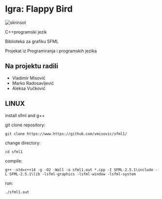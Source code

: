 # <b>Igra: Flappy Bird</b>

![skrinsot](https://user-images.githubusercontent.com/70685786/132915725-34b558de-5ca7-40aa-9503-098097f9b3b7.PNG)

C++programski jezik

Biblioteka za grafiku SFML

Projekat iz Programiranja i programskih jezika
## Na projektu radili
* Vladimir Misović
* Marko Radosavljević
* Aleksa Vučković

## LINUX
install sfml and g++

git clone repository:
```
git clone https://www.https://github.com/vmisovic/sfml1/
```
change directory:
```
cd sfml1
```
compile:
```
g++ -std=c++14 -g -O2 -Wall -o sfml1.out *.cpp -I SFML-2.5.1\include -L SFML-2.5.1\lib -lsfml-graphics -lsfml-window -lsfml-system
```
run:
```
./sfml1.out
```
